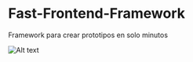 # Fast-Frontend-Framework
Framework para crear prototipos en solo minutos




![Alt text](https://edinsoncs.com/wp-content/uploads/2020/11/Doc.png?raw=true "Title")
